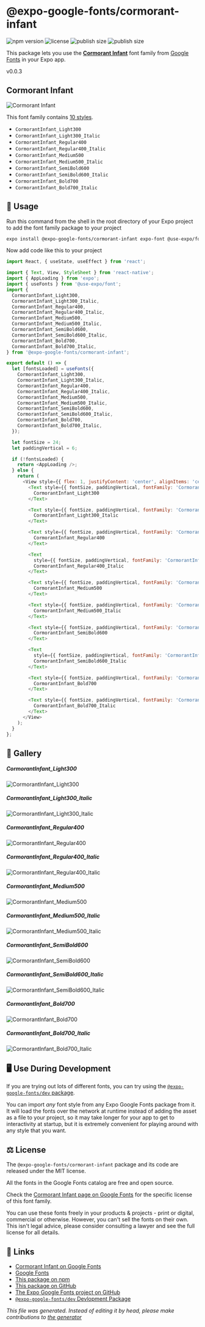 # @expo-google-fonts/cormorant-infant

![npm version](https://flat.badgen.net/npm/v/@expo-google-fonts/cormorant-infant)
![license](https://flat.badgen.net/github/license/expo/google-fonts)
![publish size](https://flat.badgen.net/packagephobia/install/@expo-google-fonts/cormorant-infant)
![publish size](https://flat.badgen.net/packagephobia/publish/@expo-google-fonts/cormorant-infant)

This package lets you use the [**Cormorant Infant**](https://fonts.google.com/specimen/Cormorant+Infant) font family from [Google Fonts](https://fonts.google.com/) in your Expo app.

v0.0.3

## Cormorant Infant

![Cormorant Infant](./font-family.png)

This font family contains [10 styles](#gallery).

- `CormorantInfant_Light300`
- `CormorantInfant_Light300_Italic`
- `CormorantInfant_Regular400`
- `CormorantInfant_Regular400_Italic`
- `CormorantInfant_Medium500`
- `CormorantInfant_Medium500_Italic`
- `CormorantInfant_SemiBold600`
- `CormorantInfant_SemiBold600_Italic`
- `CormorantInfant_Bold700`
- `CormorantInfant_Bold700_Italic`

## 🔡 Usage

Run this command from the shell in the root directory of your Expo project to add the font family package to your project
```sh
expo install @expo-google-fonts/cormorant-infant expo-font @use-expo/font
```

Now add code like this to your project
```js
import React, { useState, useEffect } from 'react';

import { Text, View, StyleSheet } from 'react-native';
import { AppLoading } from 'expo';
import { useFonts } from '@use-expo/font';
import {
  CormorantInfant_Light300,
  CormorantInfant_Light300_Italic,
  CormorantInfant_Regular400,
  CormorantInfant_Regular400_Italic,
  CormorantInfant_Medium500,
  CormorantInfant_Medium500_Italic,
  CormorantInfant_SemiBold600,
  CormorantInfant_SemiBold600_Italic,
  CormorantInfant_Bold700,
  CormorantInfant_Bold700_Italic,
} from '@expo-google-fonts/cormorant-infant';

export default () => {
  let [fontsLoaded] = useFonts({
    CormorantInfant_Light300,
    CormorantInfant_Light300_Italic,
    CormorantInfant_Regular400,
    CormorantInfant_Regular400_Italic,
    CormorantInfant_Medium500,
    CormorantInfant_Medium500_Italic,
    CormorantInfant_SemiBold600,
    CormorantInfant_SemiBold600_Italic,
    CormorantInfant_Bold700,
    CormorantInfant_Bold700_Italic,
  });

  let fontSize = 24;
  let paddingVertical = 6;

  if (!fontsLoaded) {
    return <AppLoading />;
  } else {
    return (
      <View style={{ flex: 1, justifyContent: 'center', alignItems: 'center' }}>
        <Text style={{ fontSize, paddingVertical, fontFamily: 'CormorantInfant_Light300' }}>
          CormorantInfant_Light300
        </Text>

        <Text style={{ fontSize, paddingVertical, fontFamily: 'CormorantInfant_Light300_Italic' }}>
          CormorantInfant_Light300_Italic
        </Text>

        <Text style={{ fontSize, paddingVertical, fontFamily: 'CormorantInfant_Regular400' }}>
          CormorantInfant_Regular400
        </Text>

        <Text
          style={{ fontSize, paddingVertical, fontFamily: 'CormorantInfant_Regular400_Italic' }}>
          CormorantInfant_Regular400_Italic
        </Text>

        <Text style={{ fontSize, paddingVertical, fontFamily: 'CormorantInfant_Medium500' }}>
          CormorantInfant_Medium500
        </Text>

        <Text style={{ fontSize, paddingVertical, fontFamily: 'CormorantInfant_Medium500_Italic' }}>
          CormorantInfant_Medium500_Italic
        </Text>

        <Text style={{ fontSize, paddingVertical, fontFamily: 'CormorantInfant_SemiBold600' }}>
          CormorantInfant_SemiBold600
        </Text>

        <Text
          style={{ fontSize, paddingVertical, fontFamily: 'CormorantInfant_SemiBold600_Italic' }}>
          CormorantInfant_SemiBold600_Italic
        </Text>

        <Text style={{ fontSize, paddingVertical, fontFamily: 'CormorantInfant_Bold700' }}>
          CormorantInfant_Bold700
        </Text>

        <Text style={{ fontSize, paddingVertical, fontFamily: 'CormorantInfant_Bold700_Italic' }}>
          CormorantInfant_Bold700_Italic
        </Text>
      </View>
    );
  }
};

```

## 📖 Gallery

##### CormorantInfant_Light300
![CormorantInfant_Light300](./9168080bdab2d447729e3f3046722e4d88cfd4cb5a1862dc6d916cba737791c5.ttf.png)

##### CormorantInfant_Light300_Italic
![CormorantInfant_Light300_Italic](./e6958c39fabaf907bdde7ba424eb0c17f3fef77c989edbaa01115b1fe5c6e067.ttf.png)

##### CormorantInfant_Regular400
![CormorantInfant_Regular400](./47164cf35cfe61e120d0e8c3e775559372e1a738f9e2c57cf85aa05e8c4bc806.ttf.png)

##### CormorantInfant_Regular400_Italic
![CormorantInfant_Regular400_Italic](./84f78b4a61cce77b8c2c9663434b1c6cf0316b556002a2c9ea9df9265533cf6b.ttf.png)

##### CormorantInfant_Medium500
![CormorantInfant_Medium500](./1d23820c90080bfb4aa4f9cec1e1ef64424729ef0c9b0e977e27806b21d81304.ttf.png)

##### CormorantInfant_Medium500_Italic
![CormorantInfant_Medium500_Italic](./f8a57af623179b25d7e59c823c1acd0563f9cfb6f1f03da9532e49bf49739dab.ttf.png)

##### CormorantInfant_SemiBold600
![CormorantInfant_SemiBold600](./f6a06c7e0bd73d14e395e0d977119af3b5fae58a9ce153ab18a277182316b424.ttf.png)

##### CormorantInfant_SemiBold600_Italic
![CormorantInfant_SemiBold600_Italic](./e1ae8191f481ca057de000de05308f0098090fd60456b76f13b1ffdc82ac1b1d.ttf.png)

##### CormorantInfant_Bold700
![CormorantInfant_Bold700](./a03a98979c43146bda66d723dfb38c68b77012ab2433f4eafcbda573433d75b5.ttf.png)

##### CormorantInfant_Bold700_Italic
![CormorantInfant_Bold700_Italic](./ceb4474fec6832dee11e5cc5624186c760e7993898bc39599f3fe8248cbb1b70.ttf.png)


## 🖥️ Use During Development

If you are trying out lots of different fonts, you can try using the [`@expo-google-fonts/dev` package](https://github.com/expo/google-fonts/tree/master/font-packages/dev#readme).

You can import *any* font style from any Expo Google Fonts package from it. It will load the fonts
over the network at runtime instead of adding the asset as a file to your project, so it may take longer
for your app to get to interactivity at startup, but it is extremely convenient
for playing around with any style that you want.

## ⚖️ License

The `@expo-google-fonts/cormorant-infant` package and its code are released under the MIT license.

All the fonts in the Google Fonts catalog are free and open source.

Check the [Cormorant Infant page on Google Fonts](https://fonts.google.com/specimen/Cormorant+Infant) for the specific license of this font family.

You can use these fonts freely in your products & projects - print or digital, commercial or otherwise. However, you can't sell the fonts on their own. This isn't legal advice, please consider consulting a lawyer and see the full license for all details.

## 🔗 Links

- [Cormorant Infant on Google Fonts](https://fonts.google.com/specimen/Cormorant+Infant)
- [Google Fonts](https://fonts.google.com/)
- [This package on npm](https://www.npmjs.com/package/@expo-google-fonts/cormorant-infant)
- [This package on GitHub](https://github.com/expo/google-fonts/tree/master/font-packages/cormorant-infant)
- [The Expo Google Fonts project on GitHub](https://github.com/expo/google-fonts)
- [`@expo-google-fonts/dev` Devlopment Package](https://github.com/expo/google-fonts/tree/master/font-packages/dev)


*This file was generated. Instead of editing it by head, please make contributions to [the generator](https://github.com/expo/google-fonts/tree/master/packages/generator)*

